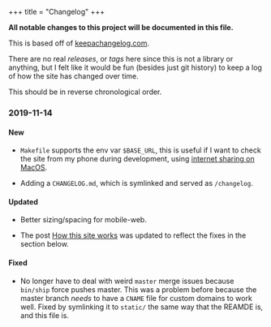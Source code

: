 +++
title = "Changelog"
+++


__All notable changes to this project will be documented in this file.__

This is based off of [keepachangelog.com](https://keepachangelog.com/en/1.0.0/).

There are no real _releases_, or _tags_ here since this is not a library
or anything, but I felt like it would be fun (besides just git history)
to keep a log of how the site has changed over time.

This should be in reverse chronological order.

### 2019-11-14

#### New

- `Makefile` supports the env var `$BASE_URL`, this is useful if
  I want to check the site from my phone during development, using
  [internet sharing on MacOS][internet-sharing].

- Adding a `CHANGELOG.md`, which is symlinked and served as `/changelog`.

#### Updated

- Better sizing/spacing for mobile-web.

- The post [How this site works](@/writes/2019/11/10/how-this-blog-works.md)
  was updated to reflect the fixes in the section below.

#### Fixed

- No longer have to deal with weird `master` merge issues because
  `bin/ship` force pushes master. This was a problem before because
  the master branch _needs_ to have a `CNAME` file for custom domains
  to work well. Fixed by symlinking it to `static/` the same way that
  the REAMDE is, and this file is.

[internet-sharing]: https://support.apple.com/guide/mac-help/share-internet-connection-mac-network-users-mchlp1540/mac
